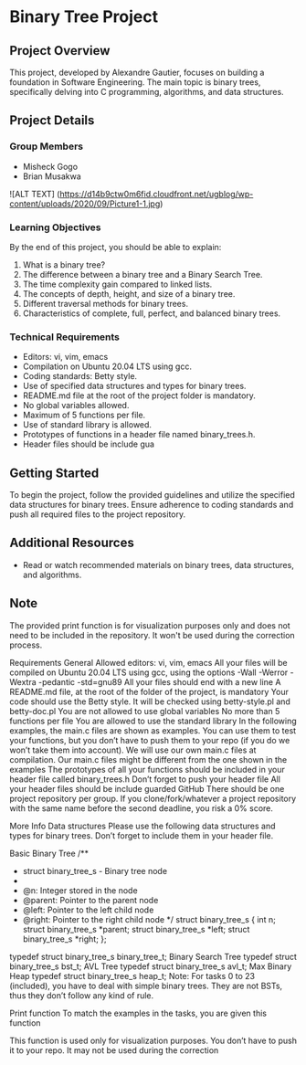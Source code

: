 # Binary Tree Project

## Project Overview

This project, developed by Alexandre Gautier, focuses on building a foundation in Software Engineering. The main topic is binary trees, specifically delving into C programming, algorithms, and data structures.

## Project Details

### Group Members
- Misheck Gogo
- Brian Musakwa

![ALT TEXT] (https://d14b9ctw0m6fid.cloudfront.net/ugblog/wp-content/uploads/2020/09/Picture1-1.jpg)


### Learning Objectives
By the end of this project, you should be able to explain:

1. What is a binary tree?
2. The difference between a binary tree and a Binary Search Tree.
3. The time complexity gain compared to linked lists.
4. The concepts of depth, height, and size of a binary tree.
5. Different traversal methods for binary trees.
6. Characteristics of complete, full, perfect, and balanced binary trees.

### Technical Requirements
- Editors: vi, vim, emacs
- Compilation on Ubuntu 20.04 LTS using gcc.
- Coding standards: Betty style.
- Use of specified data structures and types for binary trees.
- README.md file at the root of the project folder is mandatory.
- No global variables allowed.
- Maximum of 5 functions per file.
- Use of standard library is allowed.
- Prototypes of functions in a header file named binary_trees.h.
- Header files should be include gua

## Getting Started

To begin the project, follow the provided guidelines and utilize the specified data structures for binary trees. Ensure adherence to coding standards and push all required files to the project repository.

## Additional Resources
- Read or watch recommended materials on binary trees, data structures, and algorithms.

## Note
The provided print function is for visualization purposes only and does not need to be included in the repository. It won't be used during the correction process.


Requirements
General
Allowed editors: vi, vim, emacs
All your files will be compiled on Ubuntu 20.04 LTS using gcc, using the options -Wall -Werror -Wextra -pedantic -std=gnu89
All your files should end with a new line
A README.md file, at the root of the folder of the project, is mandatory
Your code should use the Betty style. It will be checked using betty-style.pl and betty-doc.pl
You are not allowed to use global variables
No more than 5 functions per file
You are allowed to use the standard library
In the following examples, the main.c files are shown as examples. You can use them to test your functions, but you don’t have to push them to your repo (if you do we won’t take them into account). We will use our own main.c files at compilation. Our main.c files might be different from the one shown in the examples
The prototypes of all your functions should be included in your header file called binary_trees.h
Don’t forget to push your header file
All your header files should be include guarded
GitHub
There should be one project repository per group. If you clone/fork/whatever a project repository with the same name before the second deadline, you risk a 0% score.

More Info
Data structures
Please use the following data structures and types for binary trees. Don’t forget to include them in your header file.

Basic Binary Tree
/**
 * struct binary_tree_s - Binary tree node
 *
 * @n: Integer stored in the node
 * @parent: Pointer to the parent node
 * @left: Pointer to the left child node
 * @right: Pointer to the right child node
 */
struct binary_tree_s
{
    int n;
    struct binary_tree_s *parent;
    struct binary_tree_s *left;
    struct binary_tree_s *right;
};

typedef struct binary_tree_s binary_tree_t;
Binary Search Tree
typedef struct binary_tree_s bst_t;
AVL Tree
typedef struct binary_tree_s avl_t;
Max Binary Heap
typedef struct binary_tree_s heap_t;
Note: For tasks 0 to 23 (included), you have to deal with simple binary trees. They are not BSTs, thus they don’t follow any kind of rule.

Print function
To match the examples in the tasks, you are given this function

This function is used only for visualization purposes. You don’t have to push it to your repo. It may not be used during the correction
